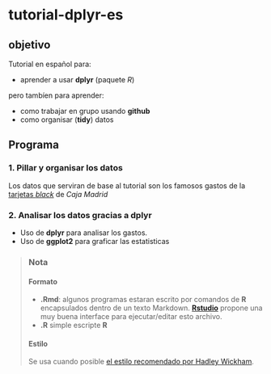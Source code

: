tutorial-dplyr-es
=================

## objetivo 

Tutorial en español para:

 - aprender a usar **dplyr** (paquete *R*)
 
pero tambíen para aprender:

 - como trabajar en grupo usando **github**
 - como organisar (**tidy**) datos 

## Programa

### 1. Pillar y organisar los datos

Los datos que serviran de base al tutorial son los famosos gastos de la [tarjetas *black*](https://es.wikipedia.org/wiki/Caja_Madrid#Caso_de_las_Tarjetas_.22opacas.22) de *Caja Madrid*

### 2. Analisar los datos gracias a **dplyr**

- Uso de **dplyr** para analisar los gastos. 
- Uso de **ggplot2** para graficar las estatisticas


> ### Nota
> 
> #### Formato
> - **.Rmd**: algunos programas estaran escrito por comandos de **R** encapsulados dentro de un texto Markdown. **[Rstudio](https://support.rstudio.com/hc/en-us/articles/200552086-Using-R-Markdown)** propone una muy buena interface para ejecutar/editar esto archivo. 
> - **.R** simple escripte **R**
>
> #### Estilo
>
> Se usa cuando posible [el estilo recomendado por Hadley Wickham](http://r-pkgs.had.co.nz/style.html).
